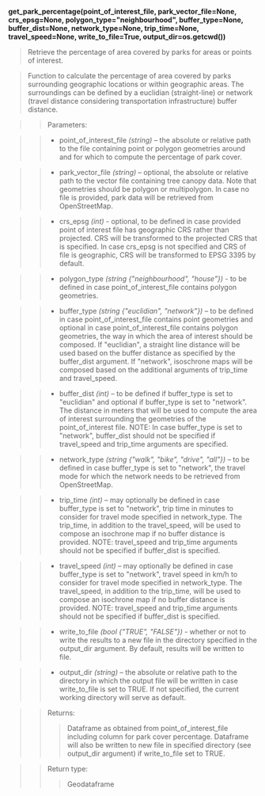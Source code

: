 **get_park_percentage(point_of_interest_file, park_vector_file=None, crs_epsg=None, polygon_type="neighbourhood", buffer_type=None, buffer_dist=None, network_type=None, trip_time=None, travel_speed=None, write_to_file=True, output_dir=os.getcwd())**

> Retrieve the percentage of area covered by parks for areas or points of interest.

> Function to calculate the percentage of area covered by parks surrounding geographic locations or within geographic areas. The surroundings can be defined by a euclidian (straight-line) or network (travel distance considering transportation infrastructure) buffer distance. 

>> Parameters: 

>> - point_of_interest_file *(string)* – the absolute or relative path to the file containing point or polygon geometries around and for which to compute the percentage of park cover.

>> - park_vector_file *(string)* – optional, the absolute or relative path to the vector file containing tree canopy data. Note that geometries should be polygon or multipolygon. In case no file is provided, park data will be retrieved from OpenStreetMap.

>> - crs_epsg *(int)* - optional, to be defined in case provided point of interest file has geographic CRS rather than projected. CRS will be transformed to the projected CRS that is specified. In case crs_epsg is not specified and CRS of file is geographic, CRS will be transformed to EPSG 3395 by default.

>> - polygon_type *(string {"neighbourhood", "house"})* - to be defined in case point_of_interest_file contains polygon geometries.

>> - buffer_type *(string {"euclidian", "network"})* – to be defined in case point_of_interest_file contains point geometries and optional in case point_of_interest_file contains polygon geometries, the way in which the area of interest should be composed. If "euclidian", a straight line distance will be used based on the buffer distance as specified by the buffer_dist argument. If "network", isoschrone maps will be composed based on the additional arguments of trip_time and travel_speed.

>> - buffer_dist *(int)* – to be defined if buffer_type is set to "euclidian" and optional if buffer_type is set to "network". The distance in meters that will be used to compute the area of interest surrounding the geometries of the point_of_interest file. NOTE: In case buffer_type is set to "network", buffer_dist should not be specified if travel_speed and trip_time arguments are specified.

>> - network_type *(string {"walk", "bike", "drive", "all"})* – to be defined in case buffer_type is set to "network", the travel mode for which the network needs to be retrieved from OpenStreetMap.

>> - trip_time *(int)* – may optionally be defined in case buffer_type is set to "network", trip time in minutes to consider for travel mode specified in network_type. The trip_time, in addition to the travel_speed, will be used to compose an isochrone map if no buffer distance is provided. NOTE: travel_speed and trip_time arguments should not be specified if buffer_dist is specified.

>> - travel_speed *(int)* – may optionally be defined in case buffer_type is set to "network", travel speed in km/h to consider for travel mode specified in network_type. The travel_speed, in addition to the trip_time, will be used to compose an isochrone map if no buffer distance is provided. NOTE: travel_speed and trip_time arguments should not be specified if buffer_dist is specified.

>> - write_to_file *(bool {"TRUE", "FALSE"})* - whether or not to write the results to a new file in the directory specified in the output_dir argument. By default, results will be written to file.

>> - output_dir *(string)* – the absolute or relative path to the directory in which the output file will be written in case write_to_file is set to TRUE. If not specified, the current working directory will serve as default.

>>Returns:	
>>> Dataframe as obtained from point_of_interest_file including column for park cover percentage. Dataframe will also be written to new file in specified directory (see output_dir argument) if write_to_file set to TRUE. 

>>Return type:	
>>> Geodataframe
